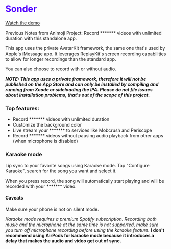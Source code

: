 <h1 style="color:#5501FF">Sonder</h1>

[Watch the demo](https://drive.google.com/file/d/1MYWwsx4Pr3ql5iPjFkgx22pNkV7dNnh9/preview)

Previous Notes from Animoji Project:
Record ******* videos with unlimited duration with this standalone app.

This app uses the private AvatarKit framework, the same one that's used by Apple's iMessage app. It leverages ReplayKit's screen recording capabilities to allow for longer recordings than the standard app.

You can also choose to record with or without audio.

***NOTE: This app uses a private framework, therefore it will not be published on the App Store and can only be installed by compiling and running from Xcode or sideloading the IPA. Please do not file issues about installation problems, that's out of the scope of this project.***

### Top features:
- Record ******* videos with unlimited duration
- Customize the background color
- Live stream your ******* to services like Mobcrush and Periscope
- Record ******* videos without pausing audio playback from other apps (when microphone is disabled)

### Karaoke mode

Lip sync to your favorite songs using Karaoke mode. Tap "Configure Karaoke", search for the song you want and select it.

When you press record, the song will automatically start playing and will be recorded with your ******* video.

#### Caveats

Make sure your phone is not on silent mode.

*Karaoke mode requires a premium Spotify subscription. Recording both music and the microphone at the same time is not supported, make sure you turn off microphone recording before using the karaoke feature.* **I don't recommend using AirPods for karaoke mode because it introduces a delay that makes the audio and video get out of sync.**
